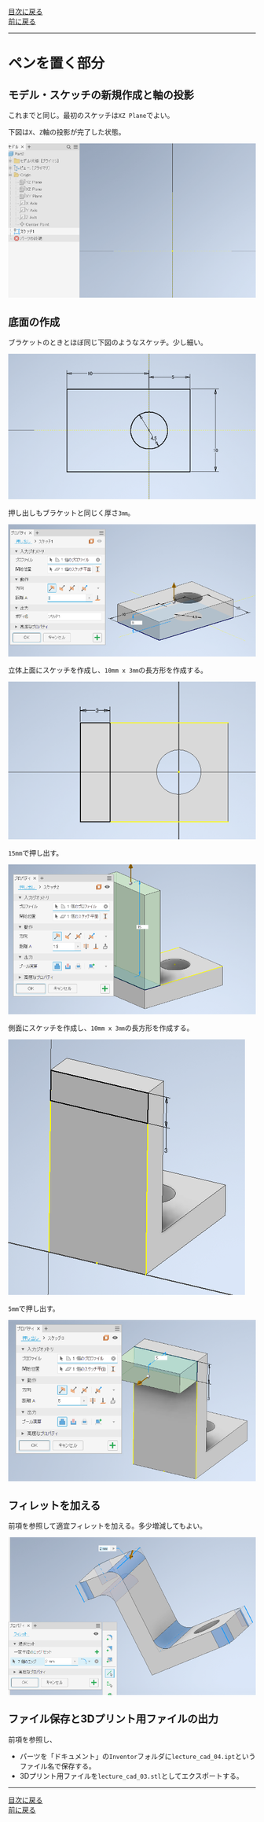 [目次に戻る](./README.md)  
[前に戻る](./03.md)

---

# ペンを置く部分

## モデル・スケッチの新規作成と軸の投影

これまでと同じ。最初のスケッチは`XZ Plane`でよい。

下図は`X`、`Z`軸の投影が完了した状態。

![2024-06-09_193048](./images/2024-06-09_193048.png)

## 底面の作成

ブラケットのときとほぼ同じ下図のようなスケッチ。少し細い。

![2024-06-09_201710.png](./images/2024-06-09_201710.png)

押し出しもブラケットと同じく厚さ`3㎜`。

![2024-06-09_201923.png](./images/2024-06-09_201923.png)

立体上面にスケッチを作成し、`10mm x 3㎜`の長方形を作成する。

![2024-06-09_202023.png](./images/2024-06-09_202023.png)

`15mm`で押し出す。

![2024-06-09_202248.png](./images/2024-06-09_202248.png)

側面にスケッチを作成し、`10mm x 3㎜`の長方形を作成する。

![2024-06-09_202413.png](./images/2024-06-09_202413.png)

`5mm`で押し出す。

![2024-06-09_202542.png](./images/2024-06-09_202542.png)

## フィレットを加える

前項を参照して適宜フィレットを加える。多少増減してもよい。

![2024-06-09_202746.png](./images/2024-06-09_202746.png)

## ファイル保存と3Dプリント用ファイルの出力

前項を参照し、

- パーツを「ドキュメント」の`Inventor`フォルダに`lecture_cad_04.ipt`というファイル名で保存する。
- 3Dプリント用ファイルを`lecture_cad_03.stl`としてエクスポートする。

---

[目次に戻る](./README.md)  
[前に戻る](./03.md)
